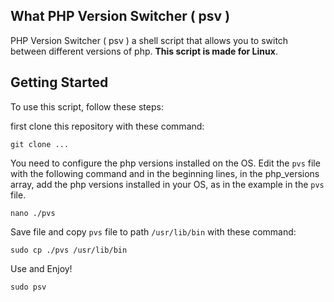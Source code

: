 ## What PHP Version Switcher ( psv )
PHP Version Switcher ( psv ) a shell script that allows you to switch between different versions of php. **This script is made for Linux**.

## Getting Started
To use this script, follow these steps:

first clone this repository with these command:

    git clone ...

You need to configure the php versions installed on the OS. Edit the `pvs` file with the following command and in the beginning lines, in the php_versions array, add the php versions installed in your OS, as in the example in the `pvs` file.

    nano ./pvs

Save file and copy `pvs` file to path `/usr/lib/bin` with these command:

    sudo cp ./pvs /usr/lib/bin
Use and Enjoy!

    sudo psv


